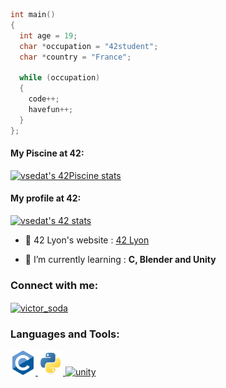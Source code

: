 
```C
int main()
{
  int age = 19;
  char *occupation = "42student";
  char *country = "France";
  
  while (occupation)
  {
    code++;
    havefun++;
  }
};
```

<h4>My Piscine at 42:</h4>

[![vsedat's 42Piscine stats](https://badge42.herokuapp.com/api/stats/vsedat?cursus=C%20Piscine)](https://github.com/JaeSeoKim/badge42)

<h4>My profile at 42:</h4>

[![vsedat's 42 stats](https://badge42.herokuapp.com/api/stats/vsedat?darkmode=true)](https://github.com/JaeSeoKim/badge42)

- 🔭 42 Lyon's website : [42 Lyon](https://42lyon.fr/)

- 🌱 I’m currently learning : **C, Blender and Unity**

<h3 align="left">Connect with me:</h3>
<p align="left">
<a href="https://instagram.com/victor_soda" target="blank"><img align="center" src="https://raw.githubusercontent.com/rahuldkjain/github-profile-readme-generator/master/src/images/icons/Social/instagram.svg" alt="victor_soda" height="30" width="40" /></a>
</p>

<h3 align="left">Languages and Tools:</h3>
<p align="left"> <a href="https://www.cprogramming.com/" target="_blank" rel="noreferrer"> <img src="https://raw.githubusercontent.com/devicons/devicon/master/icons/c/c-original.svg" alt="c" width="40" height="40"/> </a> <a href="https://www.python.org" target="_blank" rel="noreferrer"> <img src="https://raw.githubusercontent.com/devicons/devicon/master/icons/python/python-original.svg" alt="python" width="40" height="40"/> </a> <a href="https://unity.com/" target="_blank" rel="noreferrer"> <img src="https://www.vectorlogo.zone/logos/unity3d/unity3d-icon.svg" alt="unity" width="40" height="40"/> </a> </p>
